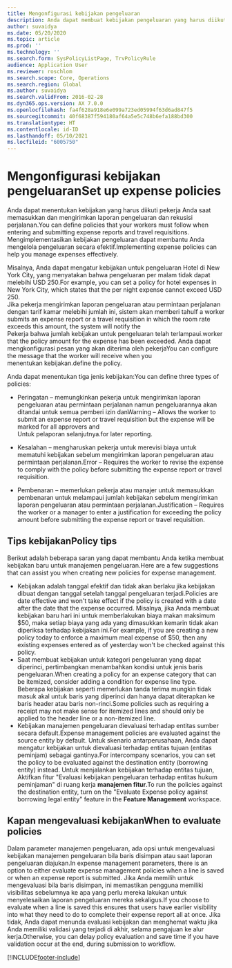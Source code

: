 ```yaml
---
title: Mengonfigurasi kebijakan pengeluaran
description: Anda dapat membuat kebijakan pengeluaran yang harus diikuti pekerja Anda saat memasukkan dan mengirimkan laporan pengeluaran dan rekusisi perjalanan di Microsoft Dynamics 365 Finance.
author: suvaidya
ms.date: 05/20/2020
ms.topic: article
ms.prod: ''
ms.technology: ''
ms.search.form: SysPolicyListPage, TrvPolicyRule
audience: Application User
ms.reviewer: roschlom
ms.search.scope: Core, Operations
ms.search.region: Global
ms.author: suvaidya
ms.search.validFrom: 2016-02-28
ms.dyn365.ops.version: AX 7.0.0
ms.openlocfilehash: fa4f628a918e6e099a723ed05994f63d6ad847f5
ms.sourcegitcommit: 40f68387f594180af64a5e5c748b6efa188bd300
ms.translationtype: HT
ms.contentlocale: id-ID
ms.lasthandoff: 05/10/2021
ms.locfileid: "6005750"
---
```

# <a name="set-up-expense-policies"></a><span data-ttu-id="b9f13-103">Mengonfigurasi kebijakan pengeluaran</span><span class="sxs-lookup"><span data-stu-id="b9f13-103">Set up expense policies</span></span>

<span data-ttu-id="b9f13-104">Anda dapat menentukan kebijakan yang harus diikuti pekerja Anda saat memasukkan dan mengirimkan laporan pengeluaran dan rekusisi perjalanan.</span><span class="sxs-lookup"><span data-stu-id="b9f13-104">You can define policies that your workers must follow when entering and submitting expense reports and travel requisitions.</span></span>         
<span data-ttu-id="b9f13-105">Mengimplementasikan kebijakan pengeluaran dapat membantu Anda mengelola pengeluaran secara efektif.</span><span class="sxs-lookup"><span data-stu-id="b9f13-105">Implementing expense policies can help you manage expenses effectively.</span></span>         

<span data-ttu-id="b9f13-106">Misalnya, Anda dapat mengatur kebijakan untuk pengeluaran Hotel di New York City, yang menyatakan bahwa pengeluaran per malam tidak dapat melebihi USD 250.</span><span class="sxs-lookup"><span data-stu-id="b9f13-106">For example, you can set a policy for hotel expenses in New York City, which states that the per night expense cannot exceed USD 250.</span></span>       
<span data-ttu-id="b9f13-107">Jika pekerja mengirimkan laporan pengeluaran atau permintaan perjalanan dengan tarif kamar melebihi jumlah ini, sistem akan memberi tahu</span><span class="sxs-lookup"><span data-stu-id="b9f13-107">If a worker submits an expense report or a travel requisition in which the room rate exceeds this amount, the system will notify the</span></span>        
<span data-ttu-id="b9f13-108">Pekerja bahwa jumlah kebijakan untuk pengeluaran telah terlampaui.</span><span class="sxs-lookup"><span data-stu-id="b9f13-108">worker that the policy amount for the expense has been exceeded.</span></span> <span data-ttu-id="b9f13-109">Anda dapat mengkonfigurasi pesan yang akan diterima oleh pekerja</span><span class="sxs-lookup"><span data-stu-id="b9f13-109">You can configure the message that the worker will receive when you</span></span>        
<span data-ttu-id="b9f13-110">menentukan kebijakan.</span><span class="sxs-lookup"><span data-stu-id="b9f13-110">define the policy.</span></span>      
        
<span data-ttu-id="b9f13-111">Anda dapat menentukan tiga jenis kebijakan:</span><span class="sxs-lookup"><span data-stu-id="b9f13-111">You can define three types of policies:</span></span>         
        
- <span data-ttu-id="b9f13-112">Peringatan – memungkinkan pekerja untuk mengirimkan laporan pengeluaran atau permintaan perjalanan namun pengeluarannya akan ditandai untuk semua pemberi izin dan</span><span class="sxs-lookup"><span data-stu-id="b9f13-112">Warning – Allows the worker to submit an expense report or travel requisition but the expense will be marked for all approvers and</span></span>        
  <span data-ttu-id="b9f13-113">Untuk pelaporan selanjutnya.</span><span class="sxs-lookup"><span data-stu-id="b9f13-113">for later reporting.</span></span>        

- <span data-ttu-id="b9f13-114">Kesalahan – mengharuskan pekerja untuk merevisi biaya untuk mematuhi kebijakan sebelum mengirimkan laporan pengeluaran atau permintaan perjalanan.</span><span class="sxs-lookup"><span data-stu-id="b9f13-114">Error – Requires the worker to revise the expense to comply with the policy before submitting the expense report or travel requisition.</span></span>       
 
 - <span data-ttu-id="b9f13-115">Pembenaran – memerlukan pekerja atau manajer untuk memasukkan pembenaran untuk melampaui jumlah kebijakan sebelum mengirimkan laporan pengeluaran atau permintaan perjalanan.</span><span class="sxs-lookup"><span data-stu-id="b9f13-115">Justification – Requires the worker or a manager to enter a justification for exceeding the policy amount before submitting the expense report or travel requisition.</span></span>        

## <a name="policy-tips"></a><span data-ttu-id="b9f13-116">Tips kebijakan</span><span class="sxs-lookup"><span data-stu-id="b9f13-116">Policy tips</span></span>
<span data-ttu-id="b9f13-117">Berikut adalah beberapa saran yang dapat membantu Anda ketika membuat kebijakan baru untuk manajemen pengeluaran.</span><span class="sxs-lookup"><span data-stu-id="b9f13-117">Here are a few suggestions that can assist you when creating new policies for expense management.</span></span> 
* <span data-ttu-id="b9f13-118">Kebijakan adalah tanggal efektif dan tidak akan berlaku jika kebijakan dibuat dengan tanggal setelah tanggal pengeluaran terjadi.</span><span class="sxs-lookup"><span data-stu-id="b9f13-118">Policies are date effective and won't take effect if the policy is created with a date after the date that the expense occurred.</span></span> <span data-ttu-id="b9f13-119">Misalnya, jika Anda membuat kebijakan baru hari ini untuk memberlakukan biaya makan maksimum $50, maka setiap biaya yang ada yang dimasukkan kemarin tidak akan diperiksa terhadap kebijakan ini.</span><span class="sxs-lookup"><span data-stu-id="b9f13-119">For example, if you are creating a new policy today to enforce a maximum meal expense of $50, then any existing expenses entered as of yesterday won't be checked against this policy.</span></span>
* <span data-ttu-id="b9f13-120">Saat membuat kebijakan untuk kategori pengeluaran yang dapat diperinci, pertimbangkan menambahkan kondisi untuk jenis baris pengeluaran.</span><span class="sxs-lookup"><span data-stu-id="b9f13-120">When creating a policy for an expense category that can be itemized, consider adding a condition for expense line type.</span></span> <span data-ttu-id="b9f13-121">Beberapa kebijakan seperti memerlukan tanda terima mungkin tidak masuk akal untuk baris yang diperinci dan hanya dapat diterapkan ke baris header atau baris non-rinci.</span><span class="sxs-lookup"><span data-stu-id="b9f13-121">Some policies such as requiring a receipt may not make sense for itemized lines and should only be applied to the header line or a non-itemized line.</span></span> 
* <span data-ttu-id="b9f13-122">Kebijakan manajemen pengeluaran dievaluasi terhadap entitas sumber secara default.</span><span class="sxs-lookup"><span data-stu-id="b9f13-122">Expense management policies are evaluated against the source entity by default.</span></span> <span data-ttu-id="b9f13-123">Untuk skenario antarperusahaan, Anda dapat mengatur kebijakan untuk dievaluasi terhadap entitas tujuan (entitas peminjam) sebagai gantinya.</span><span class="sxs-lookup"><span data-stu-id="b9f13-123">For intercompany scenarios, you can set the policy to be evaluated against the destination entity (borrowing entity) instead.</span></span> <span data-ttu-id="b9f13-124">Untuk menjalankan kebijakan terhadap entitas tujuan, Aktifkan fitur "Evaluasi kebijakan pengeluaran terhadap entitas hukum peminjaman" di ruang kerja **manajemen fitur**.</span><span class="sxs-lookup"><span data-stu-id="b9f13-124">To run the policies against the destination entity, turn on the "Evaluate Expense policy against borrowing legal entity" feature in the **Feature Management** workspace.</span></span>

## <a name="when-to-evaluate-policies"></a><span data-ttu-id="b9f13-125">Kapan mengevaluasi kebijakan</span><span class="sxs-lookup"><span data-stu-id="b9f13-125">When to evaluate policies</span></span>

<span data-ttu-id="b9f13-126">Dalam parameter manajemen pengeluaran, ada opsi untuk mengevaluasi kebijakan manajemen pengeluaran bila baris disimpan atau saat laporan pengeluaran diajukan.</span><span class="sxs-lookup"><span data-stu-id="b9f13-126">In expense management parameters, there is an option to either evaluate expense management policies when a line is saved or when an expense report is submitted.</span></span> <span data-ttu-id="b9f13-127">Jika Anda memilih untuk mengevaluasi bila baris disimpan, ini memastikan pengguna memiliki visibilitas sebelumnya ke apa yang perlu mereka lakukan untuk menyelesaikan laporan pengeluaran mereka sekaligus.</span><span class="sxs-lookup"><span data-stu-id="b9f13-127">If you choose to evaluate when a line is saved this ensures that users have earlier visibility into what they need to do to complete their expense report all at once.</span></span> <span data-ttu-id="b9f13-128">Jika tidak, Anda dapat menunda evaluasi kebijakan dan menghemat waktu jika Anda memiliki validasi yang terjadi di akhir, selama pengajuan ke alur kerja.</span><span class="sxs-lookup"><span data-stu-id="b9f13-128">Otherwise, you can delay policy evaluation and save time if you have validation occur at the end, during submission to workflow.</span></span>


[!INCLUDE[footer-include](../includes/footer-banner.md)]